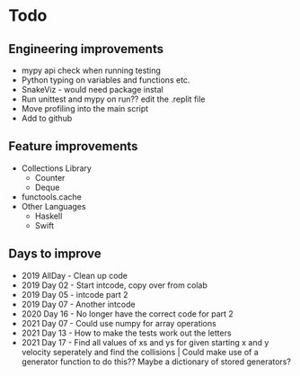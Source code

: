 # Todo

## Engineering improvements
- mypy api check when running testing
- Python typing on variables and functions etc.
- SnakeViz - would need package instal
- Run unittest and mypy on run?? edit the .replit file
- Move profiling into the main script
- Add to github

## Feature improvements
- Collections Library
  - Counter
  - Deque
- functools.cache
- Other Languages
  - Haskell
  - Swift

## Days to improve
- 2019 AllDay - Clean up code
- 2019 Day 02 - Start intcode, copy over from colab
- 2019 Day 05 - intcode part 2
- 2019 Day 07 - Another intcode
- 2020 Day 16 - No longer have the correct code for part 2
- 2021 Day 07 - Could use numpy for array operations
- 2021 Day 13 - How to make the tests work out the letters
- 2021 Day 17 - Find all values of xs and ys for given starting x and y velocity seperately and find the collisions | Could make use of a generator function to do this?? Maybe a dictionary of stored generators?